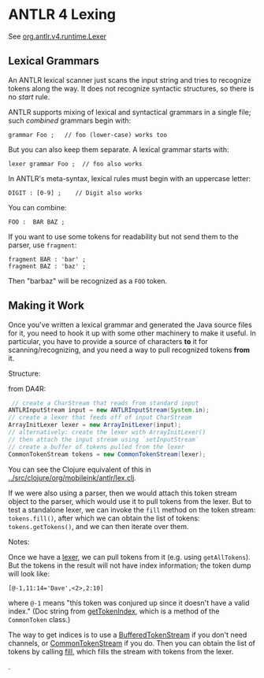 # ANTLR 4 Lexing

See [org.antlr.v4.runtime.Lexer](http://www.antlr.org/api/Java-master/org/antlr/v4/runtime/Lexer.html)

## Lexical Grammars

An ANTLR lexical scanner just scans the input string and tries to
recognize tokens along the way.  It does not recognize syntactic
structures, so there is no *start* rule.

ANTLR supports mixing of lexical and syntactical grammars in a single
file; such *combined* grammars begin with:

```
grammar Foo ;   // foo (lower-case) works too
```

But you can also keep them separate.  A lexical grammar starts with:

```
lexer grammar Foo ;  // foo also works
```

In ANTLR's meta-syntax, lexical rules must begin with an uppercase
letter:

```
DIGIT : [0-9] ;    // Digit also works
```

You can combine:

```
FOO :  BAR BAZ ;
```

If you want to use some tokens for readability but not send them to
the parser, use `fragment`:

```
fragment BAR : 'bar' ;
fragment BAZ : 'baz' ;
```

Then "barbaz" will be recognized as a `FOO` token.

## Making it Work

Once you've written a lexical grammar and generated the Java source
files for it, you need to hook it up with some other machinery to make
it useful.  In particular, you have to provide a source of characters
**to** it for scanning/recognizing, and you need a way to pull
recognized tokens **from** it.

Structure:

from DA4R:

```java
 // create a CharStream that reads from standard input
ANTLRInputStream input = new ANTLRInputStream(System.in);
// create a lexer that feeds off of input CharStream
ArrayInitLexer lexer = new ArrayInitLexer(input);
// alternatively: create the lexer with ArrayInitLexer()
// then attach the input stream using `setInputStream`
// create a buffer of tokens pulled from the lexer
CommonTokenStream tokens = new CommonTokenStream(lexer);
```

You can see the Clojure equivalent of this in [../src/clojure/org/mobileink/antlr/lex.clj](../src/clojure/org/mobileink/antlr/lex.clj).

If we were also using a parser, then we would attach this token stream
object to the parser, which would use it to pull tokens from the
lexer.  But to test a standalone lexer, we can invoke the `fill`
method on the token stream: `tokens.fill()`, after which we can obtain
the list of tokens: `tokens.getTokens()`, and we can then iterate over
them.

Notes:

Once we have a
[lexer](http://www.antlr.org/api/Java-master/org/antlr/v4/runtime/Lexer.html),
we can pull tokens from it (e.g. using `getAllTokens`).  But the
tokens in the result will not have index information; the token dump
will look like:

```
[@-1,11:14='Dave',<2>,2:10]
```

where `@-1` means "this token was conjured up since it doesn't have a
valid index."  (Doc string from
[getTokenIndex](http://www.antlr.org/api/Java-master/org/antlr/v4/runtime/CommonToken.html#getTokenIndex%28%29),
which is a method of the `CommonToken` class.)

The way to get indices is to use a
[BufferedTokenStream](http://www.antlr.org/api/Java/org/antlr/v4/runtime/BufferedTokenStream.html)
if you don't need channels, or
[CommonTokenStream](http://www.antlr.org/api/Java/org/antlr/v4/runtime/CommonTokenStream.html)
if you do.  Then you can obtain the list of tokens by calling
[fill](http://www.antlr.org/api/Java/org/antlr/v4/runtime/BufferedTokenStream.html#fill%28%29),
which fills the stream with tokens from the lexer.



.
